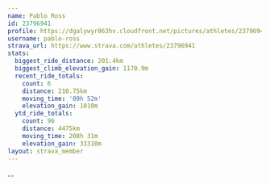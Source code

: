 ```yaml
---
name: Pablo Ross
id: 23796941
profile: https://dgalywyr863hv.cloudfront.net/pictures/athletes/23796941/14615399/1/large.jpg
username: pablo-ross
strava_url: https://www.strava.com/athletes/23796941
stats:
  biggest_ride_distance: 201.4km
  biggest_climb_elevation_gain: 1170.9m
  recent_ride_totals:
    count: 6
    distance: 210.75km
    moving_time: '09h 52m'
    elevation_gain: 1010m
  ytd_ride_totals:
    count: 96
    distance: 4475km
    moving_time: 208h 31m
    elevation_gain: 33310m
layout: strava_member
--- 
```

...
